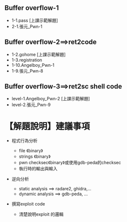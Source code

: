 
## Buffer overflow-1

- 1-1.pass [上課示範解題]
- 2-1.張元_Pwn-1 

## Buffer overflow-2==>ret2code

- 1-2.gohome [上課示範解題]
- 1-3.registration 
- 1-10.Angelboy_Pwn-1 
- 1-9.張元_Pwn-8 

## Buffer overflow-3==>ret2sc shell code
- level-1.Angelboy_Pwn-2 [上課示範解題]
- level-2.張元_Pwn-9



# 【解題說明】建議事項

- 程式行為分析
  - file 《binary》
  - strings 《binary》
  - pwn checksec《binary》或使用gdb-peda的checksec
  - 執行時的輸出與輸入

- 逆向分析
  - static analysis  ==> radare2, ghidra,...
  - dynamic analysis ==> gdb-peda, ...  

- 撰寫exploit code
  -  清楚說明exploit 的邏輯
  
